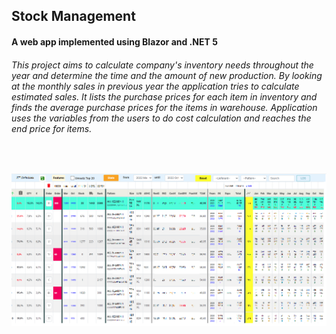 
<h2 align="left">Stock Management</h2>

<h4 align="left">A web app implemented using Blazor and .NET 5</h4>

<h6 align="left">This project aims to calculate company's inventory needs throughout the year and determine the time and the amount of new production.
By looking at the monthly sales in previous year the application tries to calculate estimated sales. It lists the purchase prices for each item in inventory and finds  
the average purchase prices for the items in warehouse. Application uses the variables from the users to do cost calculation and reaches the end price for items.
</h6>

<br/>

![alt text](BlurS.png)
